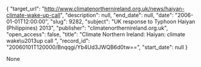 {
  "target_url": "http://www.climatenorthernireland.org.uk/news/haiyan-climate-wake-up-call", 
  "description": null, 
  "end_date": null, 
  "date": "2006-01-01T12:00:00", 
  "slug": 9282, 
  "subject": "UK response to Typhoon Haiyan (Philippines) 2013", 
  "publisher": "climatenorthernireland.org.uk", 
  "open_access": false, 
  "title": "Climate Northern Ireland: Haiyan: climate wake\u2013up call ", 
  "record_id": "20060101T120000/Bnqqgi/Yb4Ud3JWQB6d0tw==", 
  "start_date": null
}

None